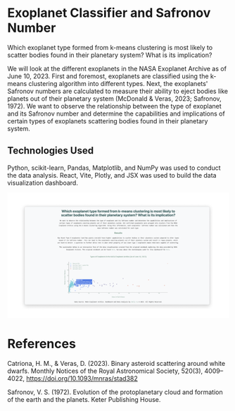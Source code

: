 # Exoplanet Classifier and Safronov Number
Which exoplanet type formed from k-means clustering is most likely to scatter bodies found in their planetary system? What is its implication?

We will look at the different exoplanets in the NASA Exoplanet Archive as of June 10, 2023. First and foremost, exoplanets are classified using the k-means clustering algorithm into different types. Next, the exoplanets' Safronov numbers are calculated to measure their ability to eject bodies like planets out of their planetary system (McDonald & Veras, 2023; Safronov, 1972). We want to observe the relationship between the type of exoplanet and its Safronov number and determine the capabilities and implications of certain types of exoplanets scattering bodies found in their planetary system. 

## Technologies Used
Python, scikit-learn, Pandas, Matplotlib, and NumPy was used to conduct the data analysis. React, Vite, Plotly, and JSX was used to build the data visualization dashboard.

![the dashboard for the data visualization](dashboard.png)

# References
Catriona, H. M., & Veras, D. (2023). Binary asteroid scattering around white dwarfs. Monthly Notices of the Royal Astronomical Society, 520(3), 4009–4022, https://doi.org/10.1093/mnras/stad382

Safronov, V. S. (1972). Evolution of the protoplanetary cloud and formation of the earth and the planets. Keter Publishing House.
